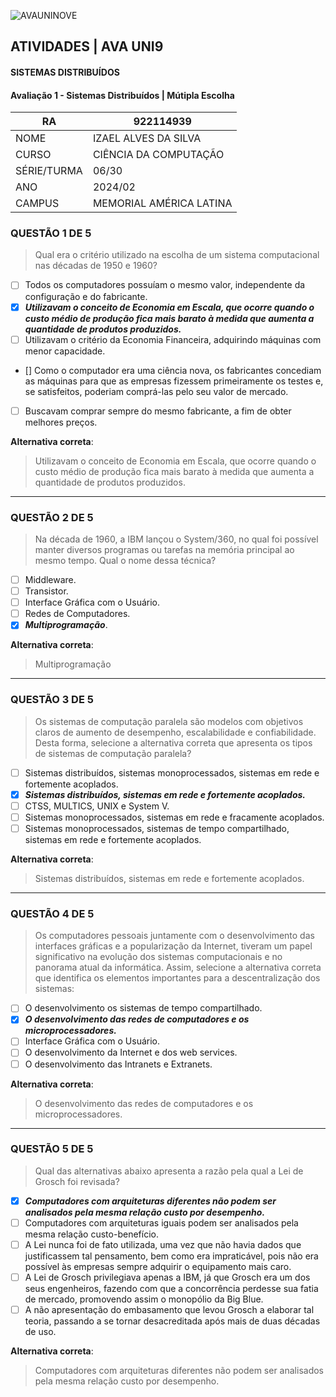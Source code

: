 ![AVAUNINOVE](https://aapa.uninove.br/seu/AVA/imgs/logo-ava.png)

## ATIVIDADES | AVA UNI9

#### SISTEMAS DISTRIBUÍDOS

#### Avaliação 1 - Sistemas Distribuídos | Mútipla  Escolha

|	RA	|	922114939	|
|-----------------|-------------------|
|	NOME	|	IZAEL ALVES DA SILVA	|
|	CURSO	|	CIÊNCIA DA COMPUTAÇÃO	|
|	SÉRIE/TURMA	|	06/30	|
|	ANO	|	2024/02	|
|	CAMPUS	|	MEMORIAL AMÉRICA LATINA	|

### QUESTÃO 1 DE 5
> Qual era o critério utilizado na escolha de um sistema computacional nas décadas de 1950 e 1960?
- [ ] Todos os computadores possuíam o mesmo valor, independente da configuração e do fabricante.
- [x] **_Utilizavam o conceito de Economia em Escala, que ocorre quando o custo médio de produção fica mais barato à medida que aumenta a quantidade de produtos produzidos._**
- [ ] Utilizavam o critério da Economia Financeira, adquirindo máquinas com menor capacidade.
- [] Como o computador era uma ciência nova, os fabricantes concediam as máquinas para que as empresas fizessem primeiramente os testes e, se satisfeitos, poderiam comprá-las pelo seu valor de mercado.
- [ ] Buscavam comprar sempre do mesmo fabricante, a fim de obter melhores preços.

**Alternativa correta**:
<blockquote color="green">Utilizavam o conceito de Economia em Escala, que ocorre quando o custo médio de produção fica mais barato à medida que aumenta a quantidade de produtos produzidos.</blockquote>

---

### QUESTÃO 2 DE 5
> Na década de 1960, a IBM lançou o System/360, no qual foi possível manter diversos programas ou tarefas na memória principal ao mesmo tempo. Qual o nome dessa técnica?
- [ ] Middleware.
- [ ] Transistor.
- [ ] Interface Gráfica com o Usuário.
- [ ] Redes de Computadores.
- [x] **_Multiprogramação_**.

**Alternativa correta**:
<blockquote color="green">Multiprogramação</blockquote>

---

### QUESTÃO 3 DE 5
> Os sistemas de computação paralela são modelos com objetivos claros de aumento de desempenho, escalabilidade e confiabilidade. Desta forma, selecione a alternativa correta que apresenta os tipos de sistemas de computação paralela?
- [ ] Sistemas distribuídos, sistemas monoprocessados, sistemas em rede e fortemente acoplados.
- [x] **_Sistemas distribuídos, sistemas em rede e fortemente acoplados._**
- [ ] CTSS, MULTICS, UNIX e System V.
- [ ] Sistemas monoprocessados, sistemas em rede e fracamente acoplados.
- [ ] Sistemas monoprocessados, sistemas de tempo compartilhado, sistemas em rede e fortemente acoplados.

**Alternativa correta**:
<blockquote color="green">Sistemas distribuídos, sistemas em rede e fortemente acoplados.</blockquote>

---

### QUESTÃO 4 DE 5
> Os computadores pessoais juntamente com o desenvolvimento das interfaces gráficas e a popularização da Internet, tiveram um papel significativo na evolução dos sistemas computacionais e no panorama atual da informática. Assim, selecione a alternativa correta que identifica os elementos importantes para a descentralização dos sistemas:
- [ ] O desenvolvimento os sistemas de tempo compartilhado.
- [x] **_O desenvolvimento das redes de computadores e os microprocessadores._**
- [ ] Interface Gráfica com o Usuário.
- [ ] O desenvolvimento da Internet e dos web services.
- [ ] O desenvolvimento das Intranets e Extranets.

**Alternativa correta**:
<blockquote color="green">O desenvolvimento das redes de computadores e os microprocessadores.</blockquote>

---

### QUESTÃO 5 DE 5
> Qual das alternativas abaixo apresenta a razão pela qual a Lei de Grosch foi revisada?
- [x] **_Computadores com arquiteturas diferentes não podem ser analisados pela mesma relação custo por desempenho._**
- [ ] Computadores com arquiteturas iguais podem ser analisados pela mesma relação custo-benefício.
- [ ] A Lei nunca foi de fato utilizada, uma vez que não havia dados que justificassem tal pensamento, bem como era impraticável, pois não era possível às empresas sempre adquirir o equipamento mais caro.
- [ ] A Lei de Grosch privilegiava apenas a IBM, já que Grosch era um dos seus engenheiros, fazendo com que a concorrência perdesse sua fatia de mercado, promovendo assim o monopólio da Big Blue.
- [ ] A não apresentação do embasamento que levou Grosch a elaborar tal teoria, passando a se tornar desacreditada após mais de duas décadas de uso.

**Alternativa correta**:
<blockquote color="green">Computadores com arquiteturas diferentes não podem ser analisados pela mesma relação custo por desempenho.</blockquote>